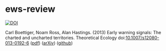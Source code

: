 ews-review
==========



[![DOI](https://zenodo.org/badge/2755/cboettig/ews-review.svg)](https://zenodo.org/badge/latestdoi/2755/cboettig/ews-review)

Carl Boettiger, Noam Ross, Alan Hastings. (2013) Early warning signals: The charted and uncharted territories. Theoretical Ecology doi:[10.1007/s12080-013-0192-6](http://dx.doi.org/10.1007/s12080-013-0192-6) ([pdf](http://www.carlboettiger.info/assets/files/pubs/10.1007/s12080-013-0192-6.pdf)) ([arXiv](http://arxiv.org/abs/1305.6700)) ([github](https://github.com/cboettig/ews-review)) 
